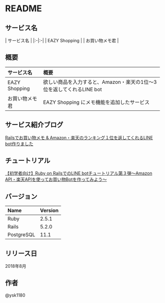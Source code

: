 # README

## サービス名
| サービス名 |
|:-|:-|
| EAZY Shopping |
| お買い物メモ君 |

## 概要
| サービス名 | 概要 |
|:-|:-|
| EAZY Shopping | 欲しい商品を入力すると、Amazon・楽天の1位〜3位を返してくれるLINE bot |
| お買い物メモ君 | EAZY Shopping にメモ機能を追加したサービス |

## サービス紹介ブログ
[Railsでお買い物メモ & Amazon・楽天のランキング１位を返してくれるLINE bot作りました](https://ysk-pro.hatenablog.com/entry/shopping-memo)

## チュートリアル
[【初学者向け】Ruby on RailsでのLINE botチュートリアル第３弾〜Amazon API・楽天APIを使ってお買い物Botを作ってみよう〜](https://note.mu/ysk1180/n/ndb7202e19cd9)

## バージョン
| Name | Version |
|:-|:-|
| Ruby | 2.5.1 |
| Rails | 5.2.0 |
| PostgreSQL | 11.1 |

## リリース日
2018年8月

## 作者
@ysk1180
